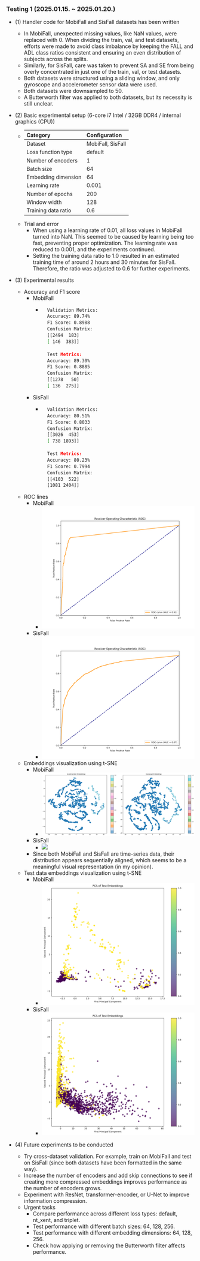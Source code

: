 ### Testing 1 (2025.01.15. ~ 2025.01.20.)

- (1) Handler code for MobiFall and SisFall datasets has been written
    - In MobiFall, unexpected missing values, like NaN values, were replaced with 0. When dividing the train, val, and test datasets, efforts were made to avoid class imbalance by keeping the FALL and ADL class ratios consistent and ensuring an even distribution of subjects across the splits.
    - Similarly, for SisFall, care was taken to prevent SA and SE from being overly concentrated in just one of the train, val, or test datasets.
    - Both datasets were structured using a sliding window, and only gyroscope and accelerometer sensor data were used.
    - Both datasets were downsampled to 50.
    - A Butterworth filter was applied to both datasets, but its necessity is still unclear.

- (2) Basic experimental setup (6-core i7 Intel / 32GB DDR4 / internal graphics (CPU))
    - | Category | Configuration |
      |------|---------|
      | Dataset | MobiFall, SisFall |
      | Loss function type | default |
      | Number of encoders | 1 |
      | Batch size | 64 |
      | Embedding dimension | 64 |
      | Learning rate | 0.001 |
      | Number of epochs | 200 |
      | Window width | 128 |
      | Training data ratio | 0.6 |
    - Trial and error
        - When using a learning rate of 0.01, all loss values in MobiFall turned into NaN. This seemed to be caused by learning being too fast, preventing proper optimization. The learning rate was reduced to 0.001, and the experiments continued.
        - Setting the training data ratio to 1.0 resulted in an estimated training time of around 2 hours and 30 minutes for SisFall. Therefore, the ratio was adjusted to 0.6 for further experiments.

- (3) Experimental results
    - Accuracy and F1 score
        - MobiFall
            - ```sh
                Validation Metrics:
                Accuracy: 89.74%
                F1 Score: 0.8988
                Confusion Matrix:
                [[2494  183]
                [ 146  383]]

                Test Metrics:
                Accuracy: 89.30%
                F1 Score: 0.8885
                Confusion Matrix:
                [[1278   50]
                [ 136  275]]
                ```
        - SisFall
            - ```sh
                Validation Metrics:
                Accuracy: 80.51%
                F1 Score: 0.8033
                Confusion Matrix:
                [[3026  453]
                [ 738 1893]]

                Test Metrics:
                Accuracy: 80.23%
                F1 Score: 0.7994
                Confusion Matrix:
                [[4103  522]
                [1081 2404]]
                ```
    - ROC lines
        - MobiFall
            - <img src="./20250119_MobiFall_enc1_default_lr0.001_b64_dim64_ep200/roc_curve.png">
        - SisFall
            - <img src="./20250119_SisFall_enc1_default_lr0.001_b64_dim64_ep200/roc_curve.png">
    - Embeddings visualization using t-SNE
        - MobiFall
            - <img src="./20250119_MobiFall_enc1_default_lr0.001_b64_dim64_ep200/embedding_analysis/split_embeddings.png">
        - SisFall
            - <img src="./20250119_SisFall_enc1_default_lr0.001_b64_dim64_ep200/embedding_analysis/split_embeddings.png">
        - Since both MobiFall and SisFall are time-series data, their distribution appears sequentially aligned, which seems to be a meaningful visual representation (in my opinion).
    - Test data embeddings visualization using t-SNE
        - MobiFall
            - <img src="./20250119_MobiFall_enc1_default_lr0.001_b64_dim64_ep200/embeddings_pca.png">
        - SisFall
            - <img src="./20250119_SisFall_enc1_default_lr0.001_b64_dim64_ep200/embeddings_pca.png"> 

- (4) Future experiments to be conducted
    - Try cross-dataset validation. For example, train on MobiFall and test on SisFall (since both datasets have been formatted in the same way).
    - Increase the number of encoders and add skip connections to see if creating more compressed embeddings improves performance as the number of encoders grows.
    - Experiment with ResNet, transformer-encoder, or U-Net to improve information compression.
    - Urgent tasks
        - Compare performance across different loss types: default, nt_xent, and triplet.
        - Test performance with different batch sizes: 64, 128, 256.
        - Test performance with different embedding dimensions: 64, 128, 256.
        - Check how applying or removing the Butterworth filter affects performance.

